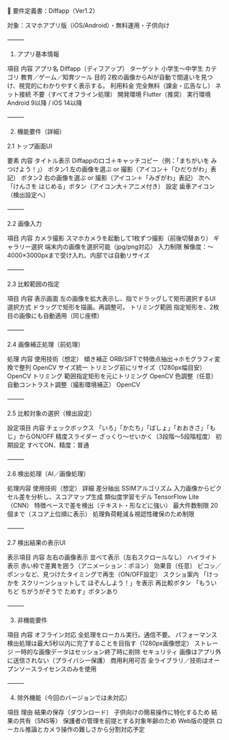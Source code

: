📄 要件定義書：Diffapp（Ver1.2）

対象：スマホアプリ版（iOS/Android）・無料運用・子供向け

⸻

1. アプリ基本情報

項目	内容
アプリ名	Diffapp（ディフアップ）
ターゲット	小学生〜中学生
カテゴリ	教育／ゲーム／知育ツール
目的	2枚の画像からAIが自動で間違いを見つけ、視覚的にわかりやすく表示する。
利用料金	完全無料（課金・広告なし）
ネット接続	不要（すべてオフライン処理）
開発環境	Flutter（推奨）
実行環境	Android 9以降 / iOS 14以降


⸻

2. 機能要件（詳細）

2.1 トップ画面UI

要素	内容
タイトル表示	Diffappのロゴ＋キャッチコピー（例：「まちがいを みつけよう！」）
ボタン1	左の画像を選ぶ or 撮影（アイコン＋「ひだりがわ」表記）
ボタン2	右の画像を選ぶ or 撮影（アイコン＋「みぎがわ」表記）
次へ	「けんさを はじめる」ボタン（アイコン大＋アニメ付き）
設定	歯車アイコン（検出設定へ）


⸻

2.2 画像入力

項目	内容
カメラ撮影	スマホカメラを起動して1枚ずつ撮影（前後切替あり）
ギャラリー選択	端末内の画像を選択可能（jpg/png対応）
入力制限	解像度：〜4000×3000pxまで受け入れ、内部では自動リサイズ


⸻

2.3 比較範囲の指定

項目	内容
表示画面	左の画像を拡大表示し、指でドラッグして矩形選択するUI
選択方式	ドラッグで矩形を描画。再調整可。
トリミング範囲	指定矩形を、2枚目の画像にも自動適用（同じ座標）


⸻

2.4 画像補正処理（前処理）

処理	内容	使用技術（想定）
傾き補正	ORB/SIFTで特徴点抽出→ホモグラフィ変換で整列	OpenCV
サイズ統一	トリミング前にリサイズ（1280px幅目安）	OpenCV
トリミング	範囲指定矩形を元にトリミング	OpenCV
色調整（任意）	自動コントラスト調整（撮影環境補正）	OpenCV


⸻

2.5 比較対象の選択（検出設定）

設定項目	内容
チェックボックス	「いろ」「かたち」「ばしょ」「おおきさ」「もじ」からON/OFF
精度スライダー	ざっくり〜せいかく（3段階〜5段階程度）
初期設定	すべてON、精度：普通


⸻

2.6 検出処理（AI／画像処理）

処理内容	使用技術（想定）	詳細
差分抽出	SSIMアルゴリズム	入力画像からピクセル差を分析し、スコアマップ生成
類似度学習モデル	TensorFlow Lite（CNN）	特徴ベースで差を検出（テキスト・形などに強い）
最大件数制限	20個まで（スコア上位順に表示）	処理負荷軽減＆視認性確保のため制限


⸻

2.7 検出結果の表示UI

表示項目	内容
左右の画像表示	並べて表示（左右スクロールなし）
ハイライト表示	赤い枠で差異を囲う（アニメーション：ポヨン）
効果音（任意）	ピコッ／ポンッなど、見つけたタイミングで再生（ON/OFF設定）
スクショ案内	「けっかを スクリーンショットして ほぞんしよう！」を表示
再比較ボタン	「もういちど ちがうがぞうで ためす」ボタンあり


⸻

3. 非機能要件

項目	内容
オフライン対応	全処理をローカル実行。通信不要。
パフォーマンス	検出処理は最大5秒以内に完了することを目指す（1280px画像想定）
ストレージ	一時的な画像データはセッション終了時に削除
セキュリティ	画像はアプリ外に送信されない（プライバシー保護）
商用利用可否	全ライブラリ／技術はオープンソースライセンスのみを使用


⸻

4. 除外機能（今回のバージョンでは未対応）

項目	理由
結果の保存（ダウンロード）	子供向けの簡易操作に特化するため
結果の共有（SNS等）	保護者の管理を前提とする対象年齢のため
Web版の提供	ローカル推論とカメラ操作の難しさから分割対応予定